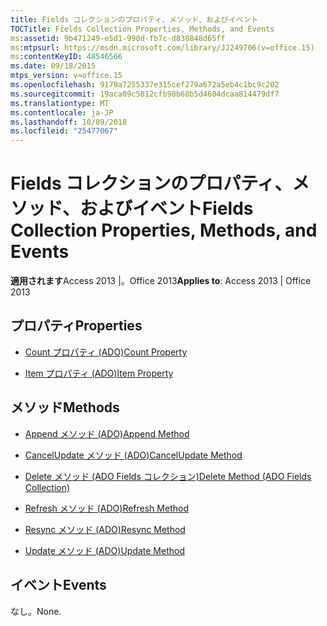 ```yaml
---
title: Fields コレクションのプロパティ、メソッド、およびイベント
TOCTitle: Fields Collection Properties, Methods, and Events
ms:assetid: 9b471249-e5d1-990d-fb7c-d830848d65ff
ms:mtpsurl: https://msdn.microsoft.com/library/JJ249706(v=office.15)
ms:contentKeyID: 48546566
ms.date: 09/18/2015
mtps_version: v=office.15
ms.openlocfilehash: 9179a7255337e315cef279a672a5eb4c1bc9c202
ms.sourcegitcommit: 19aca09c5812cfb98b68b5d4604dcaa814479df7
ms.translationtype: MT
ms.contentlocale: ja-JP
ms.lasthandoff: 10/09/2018
ms.locfileid: "25477067"
---
```

# <a name="fields-collection-properties-methods-and-events"></a><span data-ttu-id="5f496-102">Fields コレクションのプロパティ、メソッド、およびイベント</span><span class="sxs-lookup"><span data-stu-id="5f496-102">Fields Collection Properties, Methods, and Events</span></span>

<span data-ttu-id="5f496-103">**適用されます**Access 2013 |。Office 2013</span><span class="sxs-lookup"><span data-stu-id="5f496-103">**Applies to**: Access 2013 | Office 2013</span></span>

## <a name="properties"></a><span data-ttu-id="5f496-104">プロパティ</span><span class="sxs-lookup"><span data-stu-id="5f496-104">Properties</span></span>

- [<span data-ttu-id="5f496-105">Count プロパティ (ADO)</span><span class="sxs-lookup"><span data-stu-id="5f496-105">Count Property</span></span>](count-property-ado.md)

- [<span data-ttu-id="5f496-106">Item プロパティ (ADO)</span><span class="sxs-lookup"><span data-stu-id="5f496-106">Item Property</span></span>](item-property-ado.md)

## <a name="methods"></a><span data-ttu-id="5f496-107">メソッド</span><span class="sxs-lookup"><span data-stu-id="5f496-107">Methods</span></span>

- [<span data-ttu-id="5f496-108">Append メソッド (ADO)</span><span class="sxs-lookup"><span data-stu-id="5f496-108">Append Method</span></span>](append-method-ado.md)

- [<span data-ttu-id="5f496-109">CancelUpdate メソッド (ADO)</span><span class="sxs-lookup"><span data-stu-id="5f496-109">CancelUpdate Method</span></span>](cancelupdate-method-ado.md)

- [<span data-ttu-id="5f496-110">Delete メソッド (ADO Fields コレクション)</span><span class="sxs-lookup"><span data-stu-id="5f496-110">Delete Method (ADO Fields Collection)</span></span>](delete-method-ado-fields-collection.md)

- [<span data-ttu-id="5f496-111">Refresh メソッド (ADO)</span><span class="sxs-lookup"><span data-stu-id="5f496-111">Refresh Method</span></span>](refresh-method-ado.md)

- [<span data-ttu-id="5f496-112">Resync メソッド (ADO)</span><span class="sxs-lookup"><span data-stu-id="5f496-112">Resync Method</span></span>](resync-method-ado.md)

- [<span data-ttu-id="5f496-113">Update メソッド (ADO)</span><span class="sxs-lookup"><span data-stu-id="5f496-113">Update Method</span></span>](update-method-ado.md)

## <a name="events"></a><span data-ttu-id="5f496-114">イベント</span><span class="sxs-lookup"><span data-stu-id="5f496-114">Events</span></span>

<span data-ttu-id="5f496-115">なし。</span><span class="sxs-lookup"><span data-stu-id="5f496-115">None.</span></span>

